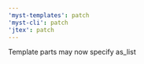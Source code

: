 ```yaml
---
'myst-templates': patch
'myst-cli': patch
'jtex': patch
---
```


Template parts may now specify as_list
